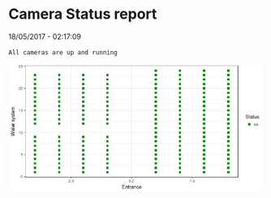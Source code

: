 Camera Status report
================
18/05/2017 - 02:17:09

    All cameras are up and running

![](camreport_files/figure-markdown_github/unnamed-chunk-2-1.png)
